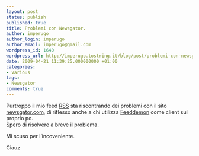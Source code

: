 ```yaml
---
layout: post
status: publish
published: true
title: Problemi con Newsgator.
author: imperugo
author_login: imperugo
author_email: imperugo@gmail.com
wordpress_id: 1640
wordpress_url: http://imperugo.tostring.it/blog/post/problemi-con-newsgator/
date: 2009-04-21 11:39:25.000000000 +01:00
categories:
- Various
tags:
- Newsgator
comments: true
---
```

<p>Purtroppo il mio feed <a href="http://feeds2.feedburner.com/imperugo" target="_blank">RSS</a> sta riscontrando dei problemi con il sito <a href="http://www.newsgator.com" target="_blank">newsgator.com</a>, di riflesso anche a chi utilizza <a href="http://www.newsgator.com/individuals/feeddemon/default.aspx" target="_blank">Feeddemon</a> come client sul proprio pc.    <br />
Spero di risolvere a breve il problema.</p>
<p>Mi scuso per l&rsquo;incoveniente.</p>
<p>Ciauz</p>
